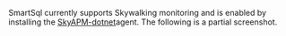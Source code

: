 SmartSql currently supports Skywalking monitoring and is enabled by installing the [SkyAPM-dotnet](https://github.com/SkyAPM/SkyAPM-dotnet)agent. The following is a partial screenshot.